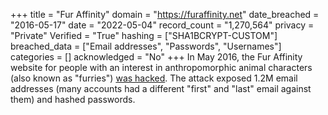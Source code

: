+++
title = "Fur Affinity"
domain = "https://furaffinity.net"
date_breached = "2016-05-17"
date = "2022-05-04"
record_count = "1,270,564"
privacy = "Private"
Verified = "True"
hashing = ["SHA1BCRYPT-CUSTOM"]
breached_data = ["Email addresses", "Passwords", "Usernames"]
categories = []
acknowledged = "No"
+++
In May 2016, the Fur Affinity website for people with an interest in anthropomorphic animal characters (also known as "furries") <a href="http://motherboard.vice.com/read/another-day-another-hack-furry-site-hacked-content-deleted" target="_blank" rel="noopener">was hacked</a>. The attack exposed 1.2M email addresses (many accounts had a different "first" and "last" email against them) and hashed passwords.
